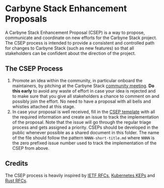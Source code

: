 # Carbyne Stack Enhancement Proposals

A Carbyne Stack Enhancement Proposal (CSEP) is a way to propose, communicate and
coordinate on new efforts for the Carbyne Stack project. The CSEP process is
intended to provide a consistent and controlled path for changes to Carbyne
Stack (such as new features) so that all stakeholders can be confident about the
direction of the project.

## The CSEP Process

1. Promote an idea within the community, in particular onboard the maintainers,
   by pitching at the Carbyne Stack [community meeting][community-meeting]. **Do
   this early** to avoid any waste of effort in case your idea is rejected and
   to make sure that you give all stakeholders a chance to comment on and
   possibly join the effort. No need to have a proposal with all bells and
   whistles attached at this stage.
1. In case your proposal is well received, fill in the
   [CSEP template](NNNN-CSEP-template.md) with all the required information and
   create an issue to track the implementation of the proposal. Note that the
   issue will go through the regular triage process and gets assigned a
   priority. CSEPs should be developed in the public whenever possible as a
   shared document in this folder. The name of the file should follow the
   pattern `NNNN-short-title.md` where `NNNN` is the zero prefixed issue number
   used to track the implementation of the CSEP from above.

## Credits

The CSEP process is heavily inspired by [IETF RFCs][ietf-rfc],
[Kubernetes KEPs][k8s-keps] and [Rust RFCs][rust-rfcs].

[community-meeting]: https://carbynestack.io/community/participate/#community-meetings
[ietf-rfc]: https://www.ietf.org/standards/rfcs/
[k8s-keps]: https://github.com/kubernetes/enhancements/blob/master/keps/README.md
[rust-rfcs]: https://github.com/rust-lang/rfcs
